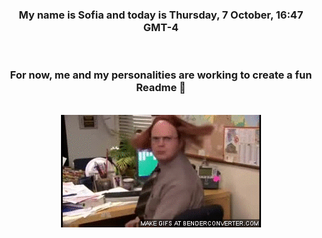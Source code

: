 


<div align="center">
<h3 >My name is Sofia and today is Thursday, 7 October, 16:47 GMT-4</h3><br>
<h3 >For now, me and my personalities are working to create a fun Readme 👋
</h3><br>
<img src='img/dwight.gif' alt='working...'/>
</div>
